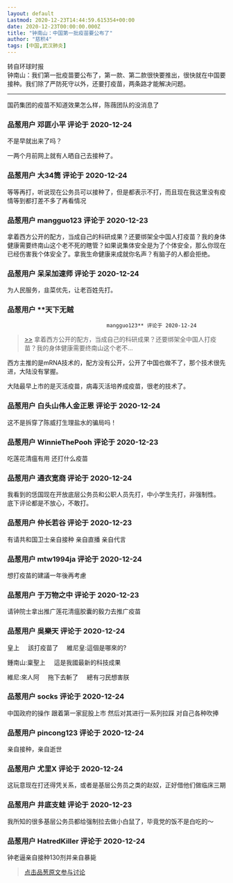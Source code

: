 ```yaml
---
layout: default
Lastmod: 2020-12-23T14:44:59.615354+00:00
date: 2020-12-23T00:00:00.000Z
title: "钟南山：中国第一批疫苗要公布了"
author: "慈积4"
tags: [中国,武汉肺炎]
---
```


转自环球时报  
钟南山：我们第一批疫苗要公布了，第一款、第二款很快要推出，很快就在中国要接种。我们除了严防死守以外，还要打疫苗，两条路才能解决问题。  

* * *

  
国药集团的疫苗不知道效果怎么样，陈薇团队的没消息了

            
### 品葱用户 **邓匪小平** 评论于 2020-12-24
        
不是早就出来了吗？  
  
一两个月前网上就有人晒自己去接种了。
        


            
### 品葱用户 **大34筒** 评论于 2020-12-24
        
等等再打，听说现在公务员可以接种了，但是都表示不打，而且现在我这里没有疫情等到都打差不多了再看情况
        


            
### 品葱用户 **mangguo123** 评论于 2020-12-23
        
拿着西方公开的配方，当成自己的科研成果？还要绑架全中国人打疫苗？我的身体健康需要终南山这个老不死的瞎管？如果说集体安全是为了个体安全，那么你现在已经伤害我个体安全了。拿我生命健康来成就你名声？有脑子的人都会拒绝。
        


            
### 品葱用户 **呆呆加速师** 评论于 2020-12-24
        
为人民服务，韭菜优先，让老百姓先打。
        


            
### 品葱用户 **天下无贼				
									mangguo123** 评论于 2020-12-24
        
> [\>>]( "/article/item_id-569460#") 拿着西方公开的配方，当成自己的科研成果？还要绑架全中国人打疫苗？我的身体健康需要终南山这个老不...

  
  
西方主推的是mRNA技术的，配方没有公开，公开了中国也做不了，那个技术很先进，大陆没有掌握。  
  
大陆最早上市的是灭活疫苗，病毒灭活培养成疫苗，很老的技术了。
        


            
### 品葱用户 **白头山伟人金正恩** 评论于 2020-12-24
        
这不是拆穿了陈威打生理盐水的骗局吗！
        


            
### 品葱用户 **WinnieThePooh** 评论于 2020-12-23
        
吃莲花清瘟有用 还打什么疫苗
        


            
### 品葱用户 **通衣宽商** 评论于 2020-12-24
        
我看到的恁国现在开放底层公务员和公职人员先打，中小学生先打，非强制性。  
底下评论都是不放心，不敢打。
        


            
### 品葱用户 **仲长若谷** 评论于 2020-12-23
        
有请共和国卫士亲自接种 亲自直播 亲自代言
        


            
### 品葱用户 **mtw1994ja** 评论于 2020-12-24
        
想打疫苗的建議一年後再考慮
        


            
### 品葱用户 **于万物之中** 评论于 2020-12-23
        
请钟院士拿出推广莲花清瘟胶囊的毅力去推广疫苗
        


            
### 品葱用户 **吳樂天** 评论于 2020-12-24
        
皇上     該打疫苗了     維尼皇:這個是哪來的?  
  
鍾南山:稟聖上     這是我國最新的科技成果  
  
維尼:來人阿     拖下去斬了     總有刁民想害朕
        


            
### 品葱用户 **socks** 评论于 2020-12-24
        
中国政府的操作 跟着第一家屁股上市 然后对其进行一系列拉踩 对自己各种吹捧
        


            
### 品葱用户 **pincong123** 评论于 2020-12-24
        
亲自接种，亲自逝世
        


            
### 品葱用户 **尤里X** 评论于 2020-12-24
        
这玩意现在打还得凭关系，或者是基层公务员之类的赵奴，正好借他们做临床三期
        


            
### 品葱用户 **井底支蛙** 评论于 2020-12-23
        
我所知的很多基层公务员都给强制拉去做小白鼠了，毕竟党的饭不是白吃的～
        


            
### 品葱用户 **HatredKiller** 评论于 2020-12-24
        
钟老逼亲自接种130剂并亲自暴毙
        






> [点击品葱原文参与讨论](https://pincong.rocks/article/27755)

